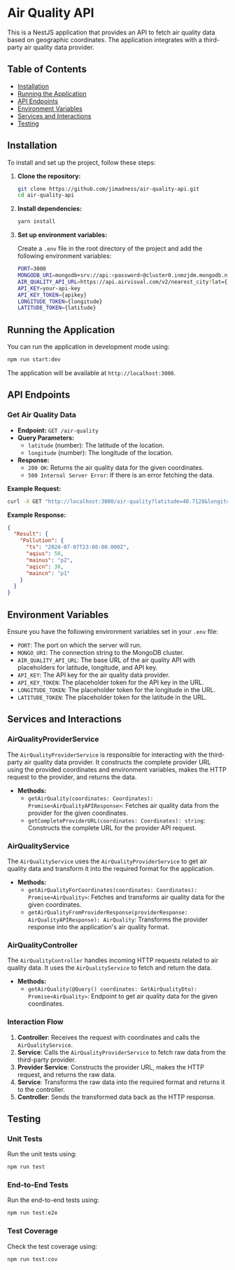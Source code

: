 # Air Quality API

This is a NestJS application that provides an API to fetch air quality data based on geographic coordinates. The application integrates with a third-party air quality data provider.

## Table of Contents

- [Installation](#installation)
- [Running the Application](#running-the-application)
- [API Endpoints](#api-endpoints)
- [Environment Variables](#environment-variables)
- [Services and Interactions](#services-and-interactions)
- [Testing](#testing)

## Installation

To install and set up the project, follow these steps:

1. **Clone the repository:**
    ```sh
    git clone https://github.com/jimadness/air-quality-api.git
    cd air-quality-api
    ```

2. **Install dependencies:**
    ```sh
    yarn install
    ```

3. **Set up environment variables:**

    Create a `.env` file in the root directory of the project and add the following environment variables:

    ```sh
    PORT=3000
    MONGODB_URI=mongodb+srv://api:<password>@cluster0.inmzjdm.mongodb.net/air-quality?retryWrites=true&w=majority&appName=Cluster0
    AIR_QUALITY_API_URL=https://api.airvisual.com/v2/nearest_city?lat={latitude}&lon={longitude}&key={apikey}
    API_KEY=your-api-key
    API_KEY_TOKEN={apikey}
    LONGITUDE_TOKEN={longitude}
    LATITUDE_TOKEN={latitude}
    ```

## Running the Application

You can run the application in development mode using:

```sh
npm run start:dev
```

The application will be available at `http://localhost:3000`.

## API Endpoints

### Get Air Quality Data

- **Endpoint:** `GET /air-quality`
- **Query Parameters:**
    - `latitude` (number): The latitude of the location.
    - `longitude` (number): The longitude of the location.
- **Response:**
    - `200 OK`: Returns the air quality data for the given coordinates.
    - `500 Internal Server Error`: If there is an error fetching the data.

**Example Request:**

```sh
curl -X GET "http://localhost:3000/air-quality?latitude=40.7128&longitude=-74.0060"
```

**Example Response:**

```json
{
  "Result": {
    "Pollution": {
      "ts": "2024-07-07T23:00:00.000Z",
      "aqius": 50,
      "mainus": "p2",
      "aqicn": 30,
      "maincn": "p1"
    }
  }
}
```

## Environment Variables

Ensure you have the following environment variables set in your `.env` file:

- `PORT`: The port on which the server will run.
- `MONGO_URI`: The connection string to the MongoDB cluster.
- `AIR_QUALITY_API_URL`: The base URL of the air quality API with placeholders for latitude, longitude, and API key.
- `API_KEY`: The API key for the air quality data provider.
- `API_KEY_TOKEN`: The placeholder token for the API key in the URL.
- `LONGITUDE_TOKEN`: The placeholder token for the longitude in the URL.
- `LATITUDE_TOKEN`: The placeholder token for the latitude in the URL.

## Services and Interactions

### AirQualityProviderService

The `AirQualityProviderService` is responsible for interacting with the third-party air quality data provider. It constructs the complete provider URL using the provided coordinates and environment variables, makes the HTTP request to the provider, and returns the data.

- **Methods:**
    - `getAirQuality(coordinates: Coordinates): Promise<AirQualityAPIResponse>`: Fetches air quality data from the provider for the given coordinates.
    - `getCompleteProviderURL(coordinates: Coordinates): string`: Constructs the complete URL for the provider API request.

### AirQualityService

The `AirQualityService` uses the `AirQualityProviderService` to get air quality data and transform it into the required format for the application.

- **Methods:**
    - `getAirQualityForCoordinates(coordinates: Coordinates): Promise<AirQuality>`: Fetches and transforms air quality data for the given coordinates.
    - `getAirQualityFromProviderResponse(providerResponse: AirQualityAPIResponse): AirQuality`: Transforms the provider response into the application's air quality format.

### AirQualityController

The `AirQualityController` handles incoming HTTP requests related to air quality data. It uses the `AirQualityService` to fetch and return the data.

- **Methods:**
    - `getAirQuality(@Query() coordinates: GetAirQualityDto): Promise<AirQuality>`: Endpoint to get air quality data for the given coordinates.

### Interaction Flow

1. **Controller**: Receives the request with coordinates and calls the `AirQualityService`.
2. **Service**: Calls the `AirQualityProviderService` to fetch raw data from the third-party provider.
3. **Provider Service**: Constructs the provider URL, makes the HTTP request, and returns the raw data.
4. **Service**: Transforms the raw data into the required format and returns it to the controller.
5. **Controller**: Sends the transformed data back as the HTTP response.

## Testing

### Unit Tests

Run the unit tests using:

```sh
npm run test
```

### End-to-End Tests

Run the end-to-end tests using:

```sh
npm run test:e2e
```

### Test Coverage

Check the test coverage using:

```sh
npm run test:cov
```
